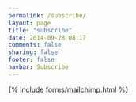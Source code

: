 ```yaml
---
permalink: /subscribe/
layout: page
title: "subscribe"
date: 2014-09-28 08:17
comments: false
sharing: false
footer: false
navbar: Subscribe
---
```


<section class='well'>
	{% include forms/mailchimp.html %}
</section>
